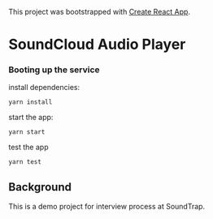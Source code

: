 This project was bootstrapped with [Create React App](https://github.com/facebook/create-react-app).

# SoundCloud Audio Player

### Booting up the service

install dependencies:

`yarn install`

start the app:

`yarn start`

test the app

`yarn test`

## Background

This is a demo project for interview process at SoundTrap.
